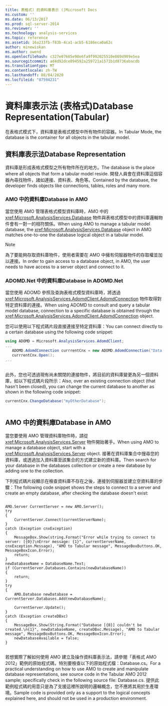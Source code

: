 ```yaml
---
title: 表格式) 的資料庫表示 (|Microsoft Docs
ms.custom: ''
ms.date: 06/13/2017
ms.prod: sql-server-2014
ms.reviewer: ''
ms.technology: analysis-services
ms.topic: reference
ms.assetid: 16a233fb-f83b-4ca1-acb5-6186eca0a62c
author: minewiskan
ms.author: owend
ms.openlocfilehash: c327e07685e98e6fa9f992025510e869d909e5ea
ms.sourcegitcommit: ad4d92dce894592a259721a1571b1d8736abacdb
ms.translationtype: MT
ms.contentlocale: zh-TW
ms.lasthandoff: 08/04/2020
ms.locfileid: "87594231"
---
```

# <a name="database-representationtabular"></a><span data-ttu-id="95a42-102">資料庫表示法 (表格式)</span><span class="sxs-lookup"><span data-stu-id="95a42-102">Database Representation(Tabular)</span></span>
  <span data-ttu-id="95a42-103">在表格式模式下，資料庫是表格式模型中所有物件的容器。</span><span class="sxs-lookup"><span data-stu-id="95a42-103">In Tabular Mode, the database is the container for all objects in the tabular model.</span></span>  
  
## <a name="database-representation"></a><span data-ttu-id="95a42-104">資料庫表示法</span><span class="sxs-lookup"><span data-stu-id="95a42-104">Database Representation</span></span>  
 <span data-ttu-id="95a42-105">資料庫是形成表格式模型之所有物件所在的地方。</span><span class="sxs-lookup"><span data-stu-id="95a42-105">The database is the place where all objects that form a tabular model reside.</span></span> <span data-ttu-id="95a42-106">開發人員會在資料庫這個容器內尋找物件，諸如連接、資料表、角色等。</span><span class="sxs-lookup"><span data-stu-id="95a42-106">Contained by the database, the developer finds objects like connections, tables, roles and many more.</span></span>  
  
### <a name="database-in-amo"></a><span data-ttu-id="95a42-107">AMO 中的資料庫</span><span class="sxs-lookup"><span data-stu-id="95a42-107">Database in AMO</span></span>  
 <span data-ttu-id="95a42-108">當您使用 AMO 管理表格式模型資料庫時，AMO 中的 <xref:Microsoft.AnalysisServices.Database> 物件與表格式模型中的資料庫邏輯物件會有一對一的相符關係。</span><span class="sxs-lookup"><span data-stu-id="95a42-108">When using AMO to manage a tabular model database, the <xref:Microsoft.AnalysisServices.Database> object in AMO matches one-to-one the database logical object in a tabular model.</span></span>  
  
> [!NOTE]  
>  <span data-ttu-id="95a42-109">為了要能夠存取資料庫物件，使用者需要在 AMO 中擁有伺服器物件的存取權並加以連接。</span><span class="sxs-lookup"><span data-stu-id="95a42-109">In order to gain access to a database object, in AMO, the user needs to have access to a server object and connect to it.</span></span>  
  
### <a name="database-in-adomdnet"></a><span data-ttu-id="95a42-110">ADOMD.Net 中的資料庫</span><span class="sxs-lookup"><span data-stu-id="95a42-110">Database in ADOMD.Net</span></span>  
 <span data-ttu-id="95a42-111">當您使用 ADOMD 參照及查詢表格式模型資料庫時，將透過 <xref:Microsoft.AnalysisServices.AdomdClient.AdomdConnection> 物件取得對特定資料庫的連接。</span><span class="sxs-lookup"><span data-stu-id="95a42-111">When using ADOMD to consult and query a tabular model database, connection to a specific database is obtained through the <xref:Microsoft.AnalysisServices.AdomdClient.AdomdConnection> object.</span></span>  
  
 <span data-ttu-id="95a42-112">您可以使用以下程式碼片段直接連接至特定資料庫：</span><span class="sxs-lookup"><span data-stu-id="95a42-112">You can connect directly to a certain database using the following code snippet:</span></span>  
  
```csharp  
using ADOMD = Microsoft.AnalysisServices.AdomdClient;  
...  
   ADOMD.AdomdConnection currrentCnx = new ADOMD.AdomdConnection("Data Source=<<server\instance>>;Catalog=<<database>>");  
   currrentCnx.Open();  
...  
  
```  
  
 <span data-ttu-id="95a42-113">此外，您也可透過現有尚未關閉的連接物件，將目前的資料庫變更為另一個資料庫，如以下程式碼片段所示：</span><span class="sxs-lookup"><span data-stu-id="95a42-113">Also, over an existing connection object (that hasn't been closed), you can change the current database to another as shown in the following code snippet:</span></span>  
  
```csharp  
currentCnx.ChangeDatabase("myOtherDatabase");  
  
```  
  
## <a name="database-in-amo"></a><span data-ttu-id="95a42-114">AMO 中的資料庫</span><span class="sxs-lookup"><span data-stu-id="95a42-114">Database in AMO</span></span>  
 <span data-ttu-id="95a42-115">當您要使用 AMO 管理資料庫物件時，請從 <xref:Microsoft.AnalysisServices.Server> 物件開始著手。</span><span class="sxs-lookup"><span data-stu-id="95a42-115">When using AMO to manage a database object, start with a <xref:Microsoft.AnalysisServices.Server> object.</span></span> <span data-ttu-id="95a42-116">接著在資料庫集合中搜尋您的資料庫，或透過加入資料庫至該集合的方式建立新的資料庫。</span><span class="sxs-lookup"><span data-stu-id="95a42-116">Then search for your database in the databases collection or create a new database by adding one to the collection.</span></span>  
  
 <span data-ttu-id="95a42-117">下列程式碼片段顯示在檢查資料庫不存在之後，連接到伺服器並建立空資料庫的步驟：</span><span class="sxs-lookup"><span data-stu-id="95a42-117">The following code snippet shows the steps to connect to a server and create an empty database, after checking the database doesn't exist:</span></span>  
  
```  
  
AMO.Server CurrentServer = new AMO.Server();  
try  
{  
    CurrentServer.Connect(currentServerName);  
}  
catch (Exception cnxException)  
{  
    MessageBox.Show(string.Format("Error while trying to connect to server: [{0}]\nError message: {1}", currentServerName, cnxException.Message), "AMO to Tabular message", MessageBoxButtons.OK, MessageBoxIcon.Error);  
    return;  
}  
newDatabaseName = DatabaseName.Text;  
if (CurrentServer.Databases.Contains(newDatabaseName))  
{  
    return;  
}  
try  
{  
    AMO.Database newDatabase = CurrentServer.Databases.Add(newDatabaseName);  
  
    CurrentServer.Update();  
}  
catch (Exception createDBxc)  
{  
    MessageBox.Show(String.Format("Database [{0}] couldn't be created.\n{1}", newDatabaseName, createDBxc.Message), "AMO to Tabular message", MessageBoxButtons.OK, MessageBoxIcon.Error);  
    newDatabaseAvailable = false;  
}  
  
```  
  
 <span data-ttu-id="95a42-118">若想實際了解如何使用 AMO 建立及操作資料庫表示法，請參閱「表格式 AMO 2012」範例的原始程式碼，特別要檢查以下的原始程式檔：Database.cs。</span><span class="sxs-lookup"><span data-stu-id="95a42-118">For a practical understanding on how to use AMO to create and manipulate database representations, see source code in the Tabular AMO 2012 sample; specifically check in the following source file: Database.cs.</span></span> <span data-ttu-id="95a42-119">提供此範例程式碼的用意只是為了支援這裡所說明的邏輯概念，您不應將其用於生產環境。</span><span class="sxs-lookup"><span data-stu-id="95a42-119">Sample code is provided only as a support to the logical concepts explained here, and should not be used in a production environment.</span></span>  
  
  
